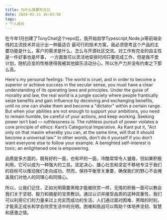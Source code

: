 ```yaml
---
title: 为什么我要写日记
date: 2024-02-11 16:03:56
tags:
- 个人成长
---
```


在今年1月创建了TonyChat这个repo后，我开始自学Typescript,Node.js等前端全栈的主流技术并设计出一种最适合 最可行的技术方案，我必须思考这个产品的主要功能是什么，客户的需求是什么，怎么与开源社区交流。对工作有完全的自主性是一件好事也是坏事， 一方面我可以灵活地安排时间只要完成工作，但是我不爱计划，随机应变的性格使得我被其他娱乐活动分心。所以生产力并没有约束之下那么高。

Here's my personal feelings: The world is cruel, and in order to become a superior or achieve success in the secular sense, you must have a clear understanding of its operating laws and principles. Under the guise of morality and law, the real world is a jungle society where people frantically seize benefits and gain influence by deceiving and exchanging benefits, until no one can shake them and become a "dictator" within a certain range. But when your abilities are not enough to support your ambitions, you need to remain humble, be careful of your actions, and keep working.
Seeking power isn’t bad — ruthlessness is. The ruthless pursuit of power violates a core principle of ethics: Kant’s Categorical Imperative. As Kant put it, "Act only on that maxim whereby you can, at the same time, will that it should become a universal law." In other words, don’t do it yourself if you don’t want everyone else to follow your example. A benighted self-interest is toxic; an enlightened one is empowering.

品质是多方面的，既有好的一面，也有坏的一面。冷酷常常令人皱眉，但如果积极利用，它可以成为一种强大的工具。坚定决心、雄心壮志和坚定不移地专注于我们的目标可以推动我们走向成功。然而，保持平衡至关重要，确保我们的野心不会掩盖我们对他人的同理心和同情心。

所以，让我们记住，正如光明需要黑暗才能被欣赏一样，无情的积极一面可以教会我们关于坚韧、毅力和摘星的宝贵教训。通过认识并接受品质的这种双重性，我们可以利用它们的力量来过上充实而成功的生活。人们通过面对困难、黑暗的时刻，才能真正成长和学会欣赏生活中的光明。困难和挑战可以帮助个体培养坚韧、智慧和感激之情。